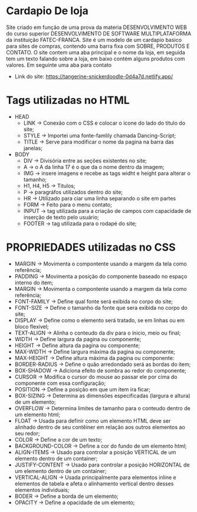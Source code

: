 # Cardapio De loja
Site criado em função de uma prova da materia DESENVOLVIMENTO WEB do curso superior DESENVOLVIMENTO DE SOFTWARE MULTIPLATAFORMA da instituição FATEC-FRANCA. Site é um modelo de um cardapio basico para sites de compras, contendo uma barra fixa com SOBRE, PRODUTOS E CONTATO. O site contem uma aba principal e o nome da loja, em seguida tem um texto falando sobre a loja, em baixo contém alguns produtos com valores. Em seguinte uma aba para contato

 - Link do site: https://tangerine-snickerdoodle-0d4a7d.netlify.app/

# Tags utilizadas no HTML

- HEAD
  - LINK -> Conexão com o CSS e colocar o icone do lado do titulo do site;
  - STYLE -> Importei uma fonte-famlily chamada Dancing-Script;
  - TITLE -> Serve para modificar o nome da pagina na barra das janelas;
- BODY
  - DIV -> Divisória entre as seções existentes no site;
  - A -> o A da linha 17 é o que da o nome dentro da imagem;
  - IMG -> insere imagens e recebe as tags widht e height para alterar o tamanho;
  - H1, H4, H5 -> Titulos;
  - P -> paragráfos utilizados dentro do site;
  - HR -> Utilizado para ciar uma linha separando o site em partes
  - FORM -> Feito para o menu contato;
  - INPUT -> tag utilizada para a criação de campos com capacidade de inserção de texto pelo usuário;
  - FOOTER -> tag utilizada para o rodapé do site;

# PROPRIEDADES utilizadas no CSS

  - MARGIN -> Movimenta o compontente usando a margem da tela como referência;
  - PADDING -> Movimenta a posição do componente baseado no espaço interno do item;
  - MARGIN -> Movimenta o compontente usando a margem da tela como referência;
  - FONT-FAMILY -> Define qual fonte será exibida no corpo do site;
  - FONT-SIZE -> Define o tamanho da fonte que sera exibida no corpo do site;
  - DISPLAY -> Define como o elemento será tratado, se em linhas ou em bloco flexivel;
  - TEXT-ALIGN -> Alinha o conteudo da div para o inicio, meio ou final;
  - WIDTH -> Define largura da pagina ou componente;
  - HEIGHT -> Define altura da pagina ou componente;
  - MAX-WIDTH -> Define largura máxima da pagina ou componente;
  - MAX-HEIGHT -> Define altura máxima da pagina ou componente:
  - BORDER-RADIUS -> Define o quão arredondado será as bordas do item;
  - BOX-SHADOW -> Adiciona efeito de sombra ao redor do componente;
  - CURSOR -> Modifica o cursor do mouse ao passar ele por cima do componente com essa configuração;
  - POSITION -> Define a posição em que um item ira ficar;
  - BOX-SIZING -> Determina as dimensões especificadas (largura e altura) de um elemento;
  - OVERFLOW -> Determina limites de tamanho para o conteudo dentro de um elemento html;
  - FLOAT ->  Usada para definir como um elemento HTML deve ser alinhado dentro de seu contêiner em relação aos outros elementos ao seu redor;
  - COLOR -> Define a cor de um texto;
  - BACKGROUND-COLOR -> Define a cor do fundo de um elemento html;
  - ALIGN-ITEMS -> Usado para controlar a posição VERTICAL de um elemento dentro de um container;
  - JUSTIFY-CONTENT -> Usado para controlar a posição HORIZONTAL de um elemento dentro de um container;
  - VERTICAL-ALIGN -> Usada principalmente para elementos inline e elementos de tabela e afeta o alinhamento vertical dentro desses elementos individuais;
  - BODER -> Define a borda de um elemento;
  - OPACITY -> Define a opacidade de um elemento;
